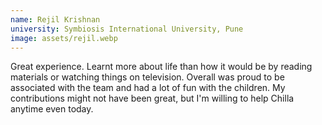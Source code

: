 ```yaml
---
name: Rejil Krishnan
university: Symbiosis International University, Pune
image: assets/rejil.webp
---
```

Great experience. Learnt more about life than how it would be by reading materials 
or watching things on television. Overall was proud to be associated with the team 
and had a lot of fun with the children. My contributions might not have been great, 
but I'm willing to help Chilla anytime even today.